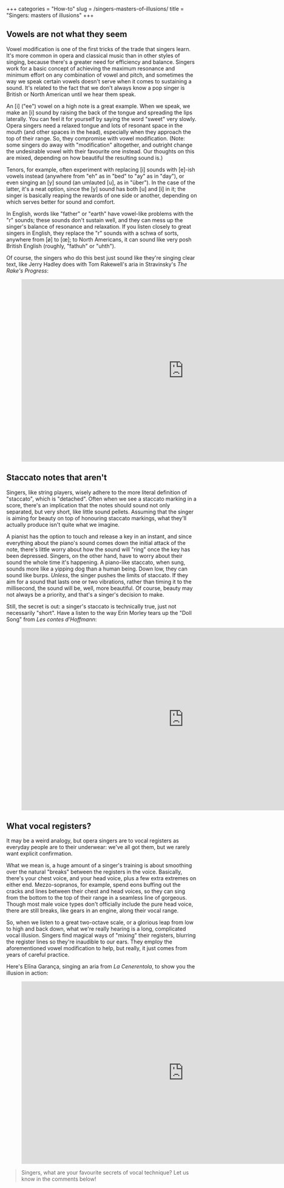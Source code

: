 +++
categories = "How-to"
slug = /singers-masters-of-illusions/
title = "Singers: masters of illusions"
+++

## Vowels are not what they seem

Vowel modification is one of the first tricks of the trade that singers learn. It's more common in opera and classical music than in other styles of singing, because there's a greater need for efficiency and balance. Singers work for a basic concept of achieving the maximum resonance and minimum effort on any combination of vowel and pitch, and sometimes the way we speak certain vowels doesn't serve when it comes to sustaining a sound. It's related to the fact that we don't always know a pop singer is British or North American until we hear them speak.

An [i] ("ee") vowel on a high note is a great example. When we speak, we make an [i] sound by raising the back of the tongue and spreading the lips laterally. You can feel it for yourself by saying the word "sweet" very slowly. Opera singers need a relaxed tongue and lots of resonant space in the mouth (and other spaces in the head), especially when they approach the top of their range. So, they compromise with vowel modification. (Note: some singers do away with "modification" altogether, and outright change the undesirable vowel with their favourite one instead. Our thoughts on this are mixed, depending on how beautiful the resulting sound is.)

Tenors, for example, often experiment with replacing [i] sounds with [e]-ish vowels instead (anywhere from "eh" as in "bed" to "ay" as in "day"), or even singing an [y] sound (an umlauted [u], as in "über"). In the case of the latter, it's a neat option, since the [y] sound has both [u] and [i] in it; the singer is basically reaping the rewards of one side or another, depending on which serves better for sound and comfort.

In English, words like "father" or "earth" have vowel-like problems with the "r" sounds; these sounds don't sustain well, and they can mess up the singer's balance of resonance and relaxation. If you listen closely to great singers in English, they replace the "r" sounds with a schwa of sorts, anywhere from [ø] to [œ]; to North Americans, it can sound like very posh British English (roughly, "fathuh" or "uhth").

Of course, the singers who do this best just sound like they're singing clear text, like Jerry Hadley does with Tom Rakewell's aria in Stravinsky's *The Rake's Progress*:

<figure data-type="video">
<iframe width="854" height="480" src="https://www.youtube.com/embed/DdJw86l22JA?start=408" frameborder="0" allowfullscreen></iframe>
</figure>

## Staccato notes that aren't

Singers, like string players, wisely adhere to the more literal definition of "staccato", which is "detached". Often when we see a staccato marking in a score, there's an implication that the notes should sound not only separated, but very short, like little sound pellets. Assuming that the singer is aiming for beauty on top of honouring staccato markings, what they'll actually produce isn't quite what we imagine. 

A pianist has the option to touch and release a key in an instant, and since everything about the piano's sound comes down the initial attack of the note, there's little worry about how the sound will "ring" once the key has been depressed. Singers, on the other hand, have to worry about their sound the whole time it's happening. A piano-like staccato, when sung, sounds more like a yipping dog than a human being. Down low, they can sound like burps. *Unless*, the singer pushes the limits of staccato. If they aim for a sound that lasts one or two vibrations, rather than timing it to the millisecond, the sound will be, well, more beautiful. Of course, beauty may not always be a priority, and that's a singer's decision to make. 

Still, the secret is out: a singer's staccato is technically true, just not necessarily "short". Have a listen to the way Erin Morley tears up the "Doll Song" from *Les contes d'Hoffmann*:

<figure data-type="video"><iframe width="854" height="480" src="https://www.youtube.com/embed/VXKsOeccz8w" frameborder="0" allowfullscreen></iframe>
</figure>

## What vocal registers?

It may be a weird analogy, but opera singers are to vocal registers as everyday people are to their underwear: we've all got them, but we rarely want explicit confirmation.

What we mean is, a huge amount of a singer's training is about smoothing over the natural "breaks" between the registers in the voice. Basically, there's your chest voice, and your head voice, plus a few extra extremes on either end. Mezzo-sopranos, for example, spend eons buffing out the cracks and lines between their chest and head voices, so they can sing from the bottom to the top of their range in a seamless line of gorgeous. Though most male voice types don't officially include the pure head voice, there are still breaks, like gears in an engine, along their vocal range.

So, when we listen to a great two-octave scale, or a glorious leap from low to high and back down, what we're really hearing is a long, complicated vocal illusion. Singers find magical ways of "mixing" their registers, blurring the register lines so they're inaudible to our ears. They employ the aforementioned vowel modification to help, but really, it just comes from years of careful practice.

Here's Elīna Garança, singing an aria from *La Cenerentola*, to show you the illusion in action:

<figure data-type="video">
<iframe width="854" height="480" src="https://www.youtube.com/embed/sllhVK2_Gug" frameborder="0" allowfullscreen></iframe>
</figure>

>Singers, what are your favourite secrets of vocal technique? Let us know in the comments below!
